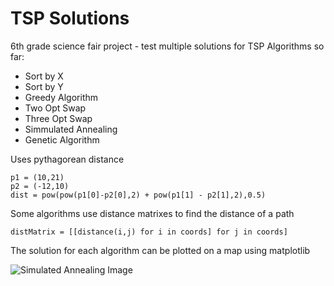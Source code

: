 # TSP Solutions
6th grade science fair project - test multiple solutions for TSP
Algorithms so far:
* Sort by X
* Sort by Y
* Greedy Algorithm
* Two Opt Swap
* Three Opt Swap
* Simmulated Annealing
* Genetic Algorithm

Uses pythagorean distance
```
p1 = (10,21)
p2 = (-12,10)
dist = pow(pow(p1[0]-p2[0],2) + pow(p1[1] - p2[1],2),0.5)
```

Some algorithms use distance matrixes to find the distance of a path
```
distMatrix = [[distance(i,j) for i in coords] for j in coords]
```

The solution for each algorithm can be plotted on a map using matplotlib

![Simulated Annealing Image]()

